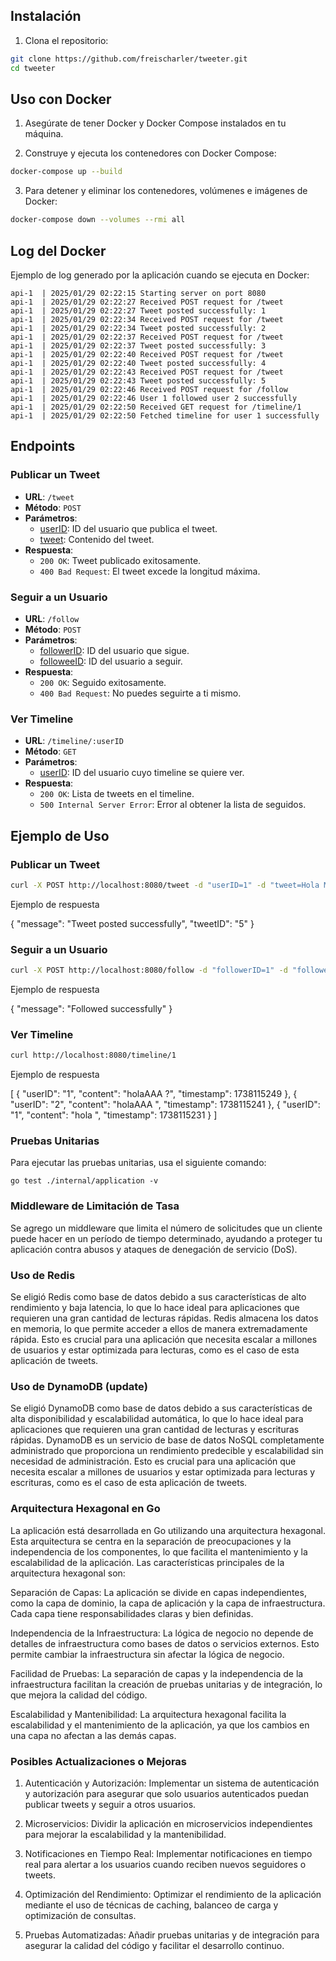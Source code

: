 
## Instalación

1. Clona el repositorio:

```sh
git clone https://github.com/freischarler/tweeter.git
cd tweeter
```

## Uso con Docker

1. Asegúrate de tener Docker y Docker Compose instalados en tu máquina.

2. Construye y ejecuta los contenedores con Docker Compose:

```sh
docker-compose up --build
```

3. Para detener y eliminar los contenedores, volúmenes e imágenes de Docker:

```sh
docker-compose down --volumes --rmi all
```

## Log del Docker

Ejemplo de log generado por la aplicación cuando se ejecuta en Docker:

```
api-1  | 2025/01/29 02:22:15 Starting server on port 8080
api-1  | 2025/01/29 02:22:27 Received POST request for /tweet
api-1  | 2025/01/29 02:22:27 Tweet posted successfully: 1
api-1  | 2025/01/29 02:22:34 Received POST request for /tweet
api-1  | 2025/01/29 02:22:34 Tweet posted successfully: 2
api-1  | 2025/01/29 02:22:37 Received POST request for /tweet
api-1  | 2025/01/29 02:22:37 Tweet posted successfully: 3
api-1  | 2025/01/29 02:22:40 Received POST request for /tweet
api-1  | 2025/01/29 02:22:40 Tweet posted successfully: 4
api-1  | 2025/01/29 02:22:43 Received POST request for /tweet
api-1  | 2025/01/29 02:22:43 Tweet posted successfully: 5
api-1  | 2025/01/29 02:22:46 Received POST request for /follow
api-1  | 2025/01/29 02:22:46 User 1 followed user 2 successfully
api-1  | 2025/01/29 02:22:50 Received GET request for /timeline/1
api-1  | 2025/01/29 02:22:50 Fetched timeline for user 1 successfully
```

## Endpoints

### Publicar un Tweet

- **URL**: `/tweet`
- **Método**: `POST`
- **Parámetros**:
  - [userID](http://_vscodecontentref_/2): ID del usuario que publica el tweet.
  - [tweet](http://_vscodecontentref_/3): Contenido del tweet.
- **Respuesta**:
  - `200 OK`: Tweet publicado exitosamente.
  - `400 Bad Request`: El tweet excede la longitud máxima.

### Seguir a un Usuario

- **URL**: `/follow`
- **Método**: `POST`
- **Parámetros**:
  - [followerID](http://_vscodecontentref_/4): ID del usuario que sigue.
  - [followeeID](http://_vscodecontentref_/5): ID del usuario a seguir.
- **Respuesta**:
  - `200 OK`: Seguido exitosamente.
  - `400 Bad Request`: No puedes seguirte a ti mismo.

### Ver Timeline

- **URL**: `/timeline/:userID`
- **Método**: `GET`
- **Parámetros**:
  - [userID](http://_vscodecontentref_/6): ID del usuario cuyo timeline se quiere ver.
- **Respuesta**:
  - `200 OK`: Lista de tweets en el timeline.
  - `500 Internal Server Error`: Error al obtener la lista de seguidos.

## Ejemplo de Uso

### Publicar un Tweet

```sh
curl -X POST http://localhost:8080/tweet -d "userID=1" -d "tweet=Hola Mundo"
```

Ejemplo de respuesta

{
    "message": "Tweet posted successfully",
    "tweetID": "5"
}

### Seguir a un Usuario

```sh
curl -X POST http://localhost:8080/follow -d "followerID=1" -d "followeeID=2"
```

Ejemplo de respuesta

{
    "message": "Followed successfully"
}

### Ver Timeline

```sh
curl http://localhost:8080/timeline/1
```

Ejemplo de respuesta

[
    {
        "userID": "1",
        "content": "holaAAA ?",
        "timestamp": 1738115249
    },
    {
        "userID": "2",
        "content": "holaAAA ",
        "timestamp": 1738115241
    },
    {
        "userID": "1",
        "content": "hola ",
        "timestamp": 1738115231
    }
]

### Pruebas Unitarias
Para ejecutar las pruebas unitarias, usa el siguiente comando:

```
go test ./internal/application -v
```

### Middleware de Limitación de Tasa

Se agrego un middleware que limita el número de solicitudes que un cliente puede hacer en un período de tiempo determinado, ayudando a proteger tu aplicación contra abusos y ataques de denegación de servicio (DoS).

### Uso de Redis

Se eligió Redis como base de datos debido a sus características de alto rendimiento y baja latencia, lo que lo hace ideal para aplicaciones que requieren una gran cantidad de lecturas rápidas. Redis almacena los datos en memoria, lo que permite acceder a ellos de manera extremadamente rápida. Esto es crucial para una aplicación que necesita escalar a millones de usuarios y estar optimizada para lecturas, como es el caso de esta aplicación de tweets.

### Uso de DynamoDB (update)

Se eligió DynamoDB como base de datos debido a sus características de alta disponibilidad y escalabilidad automática, lo que lo hace ideal para aplicaciones que requieren una gran cantidad de lecturas y escrituras rápidas. DynamoDB es un servicio de base de datos NoSQL completamente administrado que proporciona un rendimiento predecible y escalabilidad sin necesidad de administración. Esto es crucial para una aplicación que necesita escalar a millones de usuarios y estar optimizada para lecturas y escrituras, como es el caso de esta aplicación de tweets.

### Arquitectura Hexagonal en Go

La aplicación está desarrollada en Go utilizando una arquitectura hexagonal. Esta arquitectura se centra en la separación de preocupaciones y la independencia de los componentes, lo que facilita el mantenimiento y la escalabilidad de la aplicación. Las características principales de la arquitectura hexagonal son:

Separación de Capas: La aplicación se divide en capas independientes, como la capa de dominio, la capa de aplicación y la capa de infraestructura. Cada capa tiene responsabilidades claras y bien definidas.

Independencia de la Infraestructura: La lógica de negocio no depende de detalles de infraestructura como bases de datos o servicios externos. Esto permite cambiar la infraestructura sin afectar la lógica de negocio.

Facilidad de Pruebas: La separación de capas y la independencia de la infraestructura facilitan la creación de pruebas unitarias y de integración, lo que mejora la calidad del código.

Escalabilidad y Mantenibilidad: La arquitectura hexagonal facilita la escalabilidad y el mantenimiento de la aplicación, ya que los cambios en una capa no afectan a las demás capas.

### Posibles Actualizaciones o Mejoras

1. Autenticación y Autorización: Implementar un sistema de autenticación y autorización para asegurar que solo usuarios autenticados puedan publicar tweets y seguir a otros usuarios.

2. Microservicios: Dividir la aplicación en microservicios independientes para mejorar la escalabilidad y la mantenibilidad.

3. Notificaciones en Tiempo Real: Implementar notificaciones en tiempo real para alertar a los usuarios cuando reciben nuevos seguidores o tweets.

4. Optimización del Rendimiento: Optimizar el rendimiento de la aplicación mediante el uso de técnicas de caching, balanceo de carga y optimización de consultas.

5. Pruebas Automatizadas: Añadir pruebas unitarias y de integración para asegurar la calidad del código y facilitar el desarrollo continuo.
